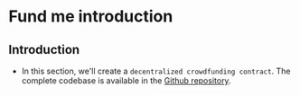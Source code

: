 # Fund me introduction

## Introduction
- In this section, we'll create a `decentralized crowdfunding contract`. The complete codebase is available in the [Github repository](https://github.com/Cyfrin/remix-fund-me-cu).

##

